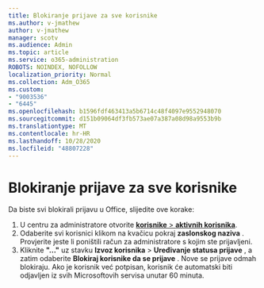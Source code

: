 ```yaml
---
title: Blokiranje prijave za sve korisnike
ms.author: v-jmathew
author: v-jmathew
manager: scotv
ms.audience: Admin
ms.topic: article
ms.service: o365-administration
ROBOTS: NOINDEX, NOFOLLOW
localization_priority: Normal
ms.collection: Adm_O365
ms.custom:
- "9003536"
- "6445"
ms.openlocfilehash: b1596fdf463413a5b6714c48f4097e9552948070
ms.sourcegitcommit: d151b09064df3fb573ae07a387a08d98a9553b9b
ms.translationtype: MT
ms.contentlocale: hr-HR
ms.lasthandoff: 10/28/2020
ms.locfileid: "48807228"
---
```

# <a name="block-sign-in-for-all-users"></a>Blokiranje prijave za sve korisnike

Da biste svi blokirali prijavu u Office, slijedite ove korake:

1. U centru za administratore otvorite [ **korisnike**  >  **aktivnih korisnika**](https://admin.microsoft.com/Adminportal/Home?source=applauncher#/users).
2. Odaberite svi korisnici klikom na kvačicu pokraj **zaslonskog naziva** . Provjerite jeste li poništili račun za administratore s kojim ste prijavljeni.
3. Kliknite **"..."** uz stavku **Izvoz korisnika**  >  **Uređivanje statusa prijave** , a zatim odaberite **Blokiraj korisnike da se prijave** . Nove se prijave odmah blokiraju. Ako je korisnik već potpisan, korisnik će automatski biti odjavljen iz svih Microsoftovih servisa unutar 60 minuta.
